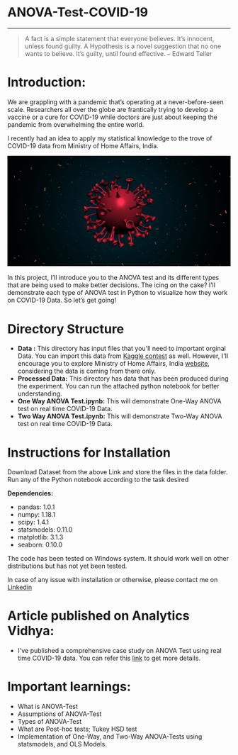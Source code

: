 # ANOVA-Test-COVID-19


---
> A fact is a simple statement that everyone believes. It’s innocent, unless found guilty. A Hypothesis is a novel suggestion that no one wants to believe. It’s guilty, until found effective. – Edward Teller
# **Introduction:**
We are grappling with a pandemic that’s operating at a never-before-seen scale. Researchers all over the globe are frantically trying to develop a vaccine or a cure for COVID-19 while doctors are just about keeping the pandemic from overwhelming the entire world.

I recently had an idea to apply my statistical knowledge to the trove of COVID-19 data from Ministry of Home Affairs, India.

![ANOVA Test on COVID-19 Data](https://github.com/Praveen76/ANOVA-Test-COVID-19/blob/master/corona_00030.jpg)

In this project, I’ll introduce you to the ANOVA test and its different types that are being used to make better decisions. The icing on the cake? I’ll demonstrate each type of ANOVA test in Python to visualize how they work on COVID-19 Data. So let’s get going!


# Directory Structure
* **Data :** This directory has input files that you'll need to important orginal Data. You can import this data from [Kaggle contest](https://www.kaggle.com/datasets/sudalairajkumar/covid19-in-india?select=StatewiseTestingDetails.csv) as well. However, I'll encourage you to explore Ministry of Home Affairs, India [website](https://www.mohfw.gov.in/), considering the data is coming from there only.
* **Processed Data:** This directory has data that has been produced during the experiment. You can run the attached python notebook for better understanding.
* **One Way ANOVA Test.ipynb:** This will demonstrate One-Way ANOVA test on real time COVID-19 Data.
* **Two Way ANOVA Test.ipynb:**  This will demonstrate Two-Way ANOVA test on real time COVID-19 Data.

# Instructions for Installation
Download Dataset from the above Link and store the files in the data folder. Run any of the Python notebook according to the task desired

**Dependencies:**
* pandas: 1.0.1
* numpy: 1.18.1
* scipy: 1.4.1
* statsmodels: 0.11.0
* matplotlib: 3.1.3
* seaborn: 0.10.0

The code has been tested on Windows system. It should work well on other distributions but has not yet been tested.

In case of any issue with installation or otherwise, please contact me on [Linkedin](https://www.linkedin.com/in/praveen-kumar-anwla-49169266/)

# **Article published on Analytics Vidhya:** 
* I've published a comprehensive case study on ANOVA Test using real time COVID-19 data. You can refer this [link](https://www.analyticsvidhya.com/blog/2020/06/introduction-anova-statistics-data-science-covid-python/) to get more details.

# **Important learnings:**
* What is ANOVA-Test
* Assumptions of ANOVA-Test
* Types of ANOVA-Test
* What are Post-hoc tests; Tukey HSD test
* Implementation of One-Way, and Two-Way ANOVA-Tests using statsmodels, and OLS Models.

